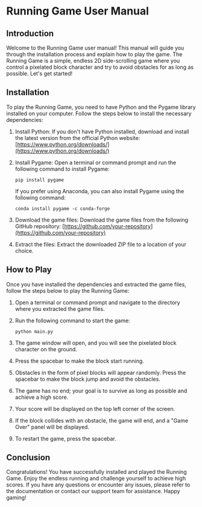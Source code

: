 # Running Game User Manual

## Introduction

Welcome to the Running Game user manual! This manual will guide you through the installation process and explain how to play the game. The Running Game is a simple, endless 2D side-scrolling game where you control a pixelated block character and try to avoid obstacles for as long as possible. Let's get started!

## Installation

To play the Running Game, you need to have Python and the Pygame library installed on your computer. Follow the steps below to install the necessary dependencies:

1. Install Python: If you don't have Python installed, download and install the latest version from the official Python website: [https://www.python.org/downloads/](https://www.python.org/downloads/)

2. Install Pygame: Open a terminal or command prompt and run the following command to install Pygame:

   ```
   pip install pygame
   ```

   If you prefer using Anaconda, you can also install Pygame using the following command:

   ```
   conda install pygame -c conda-forge
   ```

3. Download the game files: Download the game files from the following GitHub repository: [https://github.com/your-repository](https://github.com/your-repository)

4. Extract the files: Extract the downloaded ZIP file to a location of your choice.

## How to Play

Once you have installed the dependencies and extracted the game files, follow the steps below to play the Running Game:

1. Open a terminal or command prompt and navigate to the directory where you extracted the game files.

2. Run the following command to start the game:

   ```
   python main.py
   ```

3. The game window will open, and you will see the pixelated block character on the ground.

4. Press the spacebar to make the block start running.

5. Obstacles in the form of pixel blocks will appear randomly. Press the spacebar to make the block jump and avoid the obstacles.

6. The game has no end; your goal is to survive as long as possible and achieve a high score.

7. Your score will be displayed on the top left corner of the screen.

8. If the block collides with an obstacle, the game will end, and a "Game Over" panel will be displayed.

9. To restart the game, press the spacebar.

## Conclusion

Congratulations! You have successfully installed and played the Running Game. Enjoy the endless running and challenge yourself to achieve high scores. If you have any questions or encounter any issues, please refer to the documentation or contact our support team for assistance. Happy gaming!